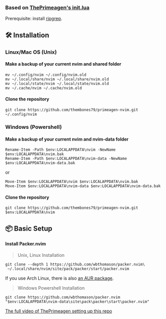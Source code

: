 ### Based on [ThePrimeagen's init.lua](https://github.com/ThePrimeagen/init.lua)

Prerequisite: install [ripgrep](https://github.com/BurntSushi/ripgrep).

## 🛠️ Installation

### Linux/Mac OS (Unix)

#### Make a backup of your current nvim and shared folder

```shell
mv ~/.config/nvim ~/.config/nvim.old
mv ~/.local/share/nvim ~/.local/share/nvim.old
mv ~/.local/state/nvim ~/.local/state/nvim.old
mv ~/.cache/nvim ~/.cache/nvim.old
```

#### Clone the repository

```shell
git clone https://github.com/thembones79/primeagen-nvim.git ~/.config/nvim
```

### Windows (Powershell)

#### Make a backup of your current nvim and nvim-data folder

```pwsh
Rename-Item -Path $env:LOCALAPPDATA\nvim -NewName $env:LOCALAPPDATA\nvim.bak
Rename-Item -Path $env:LOCALAPPDATA\nvim-data -NewName $env:LOCALAPPDATA\nvim-data.bak
```

or

```pwsh
Move-Item $env:LOCALAPPDATA\nvim $env:LOCALAPPDATA\nvim.bak
Move-Item $env:LOCALAPPDATA\nvim-data $env:LOCALAPPDATA\nvim-data.bak
```


#### Clone the repository

```pwsh
git clone https://github.com/thembones79/primeagen-nvim.git $env:LOCALAPPDATA\nvim
```

## 📦 Basic Setup

#### Install Packer.nvim

> Unix, Linux Installation

```shell
git clone --depth 1 https://github.com/wbthomason/packer.nvim\
 ~/.local/share/nvim/site/pack/packer/start/packer.nvim
```

If you use Arch Linux, there is also [an AUR
package](https://aur.archlinux.org/packages/nvim-packer-git/).

> Windows Powershell Installation

```shell
git clone https://github.com/wbthomason/packer.nvim "$env:LOCALAPPDATA\nvim-data\site\pack\packer\start\packer.nvim"
```


[The full video of ThePrimeagen setting up this repo](https://www.youtube.com/watch?v=w7i4amO_zaE)

